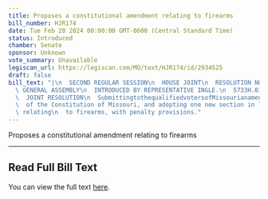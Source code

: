 ```yaml
---
title: Proposes a constitutional amendment relating to firearms
bill_number: HJR174
date: Tue Feb 20 2024 00:00:00 GMT-0600 (Central Standard Time)
status: Introduced
chamber: Senate
sponsor: Unknown
vote_summary: Unavailable
legiscan_url: https://legiscan.com/MO/text/HJR174/id/2934525
draft: false
bill_text: "|\n  SECOND REGULAR SESSION\n  HOUSE JOINT\n  RESOLUTION NO. 174\n  102ND\
  \ GENERAL ASSEMBLY\n  INTRODUCED BY REPRESENTATIVE INGLE.\n  5733H.01I DANARADEMANMILLER,ChiefClerk\n\
  \  JOINT RESOLUTION\n  SubmittingtothequalifiedvotersofMissourianamendmentrepealingSection23ofArticleI\n\
  \  of the Constitution of Missouri, and adopting one new section in lieu thereof\
  \ relating\n  to firearms, with penalty provisions."
---
```

Proposes a constitutional amendment relating to firearms

---

## Read Full Bill Text

You can view the full text [here](https://legiscan.com/MO/text/HJR174/id/2934525).
